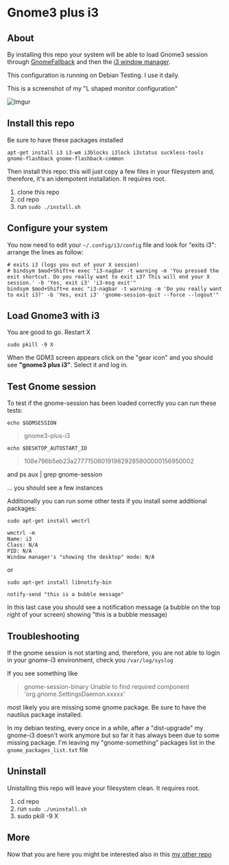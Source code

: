 # Gnome3 plus i3

## About

By installing this repo your system will be able to load Gnome3 session through [GnomeFallback](https://wiki.gnome.org/Projects/GnomeFlashback) and then the [i3 window manager](https://i3wm.org/).

This configuration is running on Debian Testing. I use it daily.

This is a screenshot of my "L shaped monitor configuration" 

![Imgur](https://i.imgur.com/4sAOjwj.png)

## Install this repo

Be sure to have these packages installed

	apt-get install i3 i3-wm i3blocks i3lock i3status suckless-tools gnome-flashback gnome-flashback-common

Then install this repo: this will just copy a few files in your filesystem and, therefore, it's an idempotent installation. It requires root.

1. clone this repo
1. cd repo
1. run `sudo ./install.sh`


## Configure your system

You now need to edit your `~/.config/i3/config` file and look for "exits i3": arrange the lines as follow:

	# exits i3 (logs you out of your X session)
	# bindsym $mod+Shift+e exec "i3-nagbar -t warning -m 'You pressed the exit shortcut. Do you really want to exit i3? This will end your X session.' -b 'Yes, exit i3' 'i3-msg exit'"
	bindsym $mod+Shift+e exec "i3-nagbar -t warning -m 'Do you really want to exit i3?' -b 'Yes, exit i3' 'gnome-session-quit --force --logout'"


## Load Gnome3 with i3

You are good to go. Restart X

	sudo pkill -9 X

When the GDM3 screen appears click on the "gear icon" and you should see **"gnome3 plus i3"**. Select it and log in.

## Test Gnome session

To test if the gnome-session has been loaded correctly you can run these tests:

	echo $GDMSESSION

> gnome3-plus-i3

	echo $DESKTOP_AUTOSTART_ID

> 108e796b5eb23a2777150601919829285800000156950002

and 
	ps aux | grep gnome-session

... you should see a few instances


Additionally you can run some other tests if you install some additional packages:

	sudo apt-get install wmctrl

	wmctrl -m
	Name: i3
	Class: N/A
	PID: N/A
	Window manager's "showing the desktop" mode: N/A

or

	sudo apt-get install libnotify-bin

	notify-send "this is a bubble message"


In this last case you should see a notification message (a bubble on the top right of your screen) showing "this is a bubble message)

## Troubleshooting

If the gnome session is not starting and, therefore, you are not able to login in your gnome-i3 environment, check you `/var/log/syslog`

If you see something like

> gnome-session-binary Unable to find required component 'org.gnome.SettingsDaemon.xxxxx'

most likely you are missing some gnome package. Be sure to have the nautilus package installed.

In my debian testing, every once in a while, after a "dist-upgrade" my gnome-i3 doesn't work anymore but so far it has always been due to some missing package.
I'm leaving my "gnome-something" packages list in the `gnome_packages_list.txt` file


## Uninstall

Unistalling this repo will leave your filesystem clean. It requires root.

1. cd repo
1. run `sudo ./uninstall.sh`
1. sudo pkill -9 X

## More

Now that you are here you might be interested also in this [my other repo](https://github.com/damko/i3-config)

